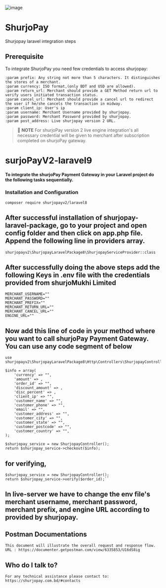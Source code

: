 ![image](https://user-images.githubusercontent.com/57352037/170198396-932692aa-3354-4cf0-abc1-2b8ef43a6de3.png)
# ShurjoPay

Shurjopay laravel integration steps
## Prerequisite
To integrate ShurjoPay you need few credentials to access shurjopay:
```
:param prefix: Any string not more than 5 characters. It distinguishes the stores of a merchant.
:param currency: ISO format,(only BDT and USD are allowed).
:param return_url: Merchant should provide a GET Method return url to verify users initiated transaction status. 
:param cancel_url: Merchant should provide a cancel url to redirect the user if he/she cancels the transaction in midway. 
:param client_ip: User's ip
:param username: Merchant Username provided by shurjopay.
:param password: Merchant Password provided by shurjopay.
:param post_address: Live shurjopay version 2 URL.
```


> 📝 **NOTE** For shurjoPay version 2 live engine integration's all necessary credential will be given to merchant after subscription completed on shurjoPay gateway.



# surjoPayV2-laravel9
#### To integrate the shurjoPay Payment Gateway in your Laravel project do the following tasks sequentially.

### Installation and Configuration

```
composer require shurjopayv2/laravel8
```

## After successful installation of shurjopay-laravel-package, go to your project and open config folder and then click on app.php file. Append the following line in providers array.
```
shurjopayv2\ShurjopayLaravelPackage8\ShurjopayServiceProvider::class
```

## After successfully doing the above steps add the following Keys in .env file with the credentials provided from shurjoMukhi Limited
```
MERCHANT_USERNAME=""  
MERCHANT_PASSWORD=""
MERCHANT_PREFIX=""
MERCHANT_RETURN_URL=""
MERCHANT_CANCEL_URL=""
ENGINE_URL=""
```
## Now add this line of code in your method where you want to call shurjoPay Payment Gateway. You can use any code segment of below

```
use shurjopayv2\ShurjopayLaravelPackage8\Http\Controllers\ShurjopayController;
```

```
$info = array(
    'currency' => "",
    'amount' => ,
    'order_id' => "",
    'discount_amount' => ,
    'disc_percent' => ,
    'client_ip' => "",
    'customer_name' => "",
    'customer_phone' => "",
    'email' => "",
    'customer_address' => "",
    'customer_city' => "",
    'customer_state' => "",
    'customer_postcode' => "",
    'customer_country' => "",
);

$shurjopay_service = new ShurjopayController();
return $shurjopay_service->checkout($info);
```

## for verifying,

```
$shurjopay_service = new ShurjopayController();
return $shurjopay_service->verify($order_id);``
```

## In live-server  we have to change the env file's merchant username, merchant password, merchant prefix, and engine URL according to provided by shurjopay.


## Postman Documentations

    This document will illustrate the overall request and response flow.
    URL : https://documenter.getpostman.com/view/6335853/U16dS8ig	
		
## Who do I talk to? ###
	For any technical assistance please contact to: https://shurjopay.com.bd/#contacts
